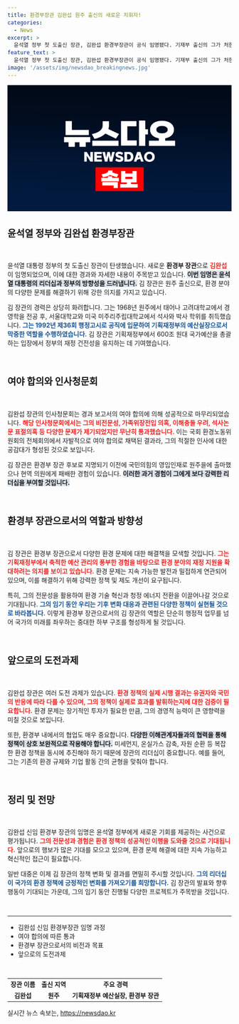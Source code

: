 ```yaml
---
title: 환경부장관 김완섭 원주 출신의 새로운 지휘자!
categories:
  - News
excerpt: >
  윤석열 정부 첫 도출신 장관, 김완섭 환경부장관이 공식 임명됐다. 기재부 출신의 그가 처한 논란에도 불구하고, 새로운 환경 정책에 대한 기대감이 커지고 있다. 클릭하여 그의 배경과 향후 계획을 알아보세요!
feature_text: >
  윤석열 정부 첫 도출신 장관, 김완섭 환경부장관이 공식 임명됐다. 기재부 출신의 그가 처한 논란에도 불구하고, 새로운 환경 정책에 대한 기대감이 커지고 있다. 클릭하여 그의 배경과 향후 계획을 알아보세요!
image: '/assets/img/newsdao_breakingnews.jpg'
---
```


<p><img src="/assets/img/newsdao_breakingnews.jpg" alt="pcversion 속보" /></p>

<h2 data-ke-size="size26">윤석열 정부와 김완섭 환경부장관</h2>

<p data-ke-size="size16">&nbsp;</p>

<p>윤석열 대통령 정부의 첫 도출신 장관이 탄생했습니다. 새로운 <b>환경부 장관</b>으로 <b><span style="color: #ee2323;">김완섭</span></b>이 임명되었으며, 이에 대한 경과와 자세한 내용이 주목받고 있습니다. <b><span style="background-color: #21538527;">이번 임명은 윤석열 대통령의 리더십과 정부의 방향성을 드러냅니다.</span></b> 김 장관은 원주 출신으로, 환경 분야의 다양한 문제를 해결하기 위해 강한 의지를 가지고 있습니다. </p>

<p>김 장관의 경력은 상당히 화려합니다. 그는 1968년 원주에서 태어나 고려대학교에서 경영학을 전공 후, 서울대학교와 미국 미주리주립대학교에서 석사와 박사 학위를 취득했습니다. <b><span style="color: #1a5490;">그는 1992년 제36회 행정고시로 공직에 입문하여 기획재정부의 예산실장으로서 막중한 역할을 수행하였습니다.</span></b> 김 장관은 기획재정부에서 600조 원대 국가예산을 총괄하는 입장에서 정부의 재정 건전성을 유지하는 데 기여했습니다.</p>

<p data-ke-size="size16">&nbsp;</p>

<h2 data-ke-size="size26">여야 합의와 인사청문회</h2>

<p data-ke-size="size16">&nbsp;</p>

<p>김완섭 장관의 인사청문회는 경과 보고서의 여야 합의에 의해 성공적으로 마무리되었습니다. <b><span style="color: #ee2323;">해당 인사청문회에서는 그의 비전문성, 가족위장전입 의혹, 이해충돌 우려, 석사논문 표절의혹 등 다양한 문제가 제기되었지만 무난히 통과했습니다.</span></b> 이는 국회 환경노동위원회의 전체회의에서 자발적으로 여야 합의로 채택된 결과라, 그의 적절한 인사에 대한 공감대가 형성된 것으로 보입니다.</p>

<p>김 장관은 환경부 장관 후보로 지명되기 이전에 국민의힘의 영입인재로 원주을에 출마했으나 현역 의원에게 패배한 경험이 있습니다. <b><span style="background-color: #21538527;">이러한 과거 경험이 그에게 보다 강력한 리더십을 부여할 것입니다.</span></b></p>

<p data-ke-size="size16">&nbsp;</p>

<h2 data-ke-size="size26">환경부 장관으로서의 역할과 방향성</h2>

<p data-ke-size="size16">&nbsp;</p>

<p>김 장관은 환경부 장관으로서 다양한 환경 문제에 대한 해결책을 모색할 것입니다. <b><span style="color: #ee2323;">그는 기획재정부에서 축적한 예산 관리의 풍부한 경험을 바탕으로 환경 분야의 재정 지원을 확대하려는 의지를 보이고 있습니다.</span></b> 환경 문제는 지속 가능한 발전과 밀접하게 연관되어 있으며, 이를 해결하기 위해 강력한 정책 및 제도 개선이 요구됩니다.</p>

<p>특히, 그의 전문성을 활용하여 환경 기술 혁신과 청정 에너지 전환을 이끌어나갈 것으로 기대됩니다. <b><span style="color: #1a5490;">그의 임기 동안 우리는 기후 변화 대응과 관련된 다양한 정책이 실현될 것으로 바라봅니다.</span></b> 이렇게 환경부 장관으로서의 김 장관의 역할은 단순히 행정적 업무를 넘어 국가의 미래를 좌우하는 중대한 하부 구조를 형성하게 될 것입니다.</p>

<p data-ke-size="size16">&nbsp;</p>

<h2 data-ke-size="size26">앞으로의 도전과제</h2>

<p data-ke-size="size16">&nbsp;</p>

<p>김완섭 장관은 여러 도전 과제가 있습니다. <b><span style="color: #ee2323;">환경 정책의 실제 시행 결과는 유권자와 국민의 반응에 따라 다를 수 있으며, 그의 정책이 실제로 효과를 발휘하는지에 대한 검증이 필요합니다.</span></b> 환경 문제는 장기적인 투자가 필요한 만큼, 그의 경영적 능력이 큰 영향력을 미칠 것으로 보입니다.</p>

<p>또한, 환경부 내에서의 협업도 매우 중요합니다. <b><span style="background-color: #21538527;">다양한 이해관계자들과의 협력을 통해 정책이 상호 보완적으로 작용해야 합니다.</span></b> 미세먼지, 온실가스 감축, 자원 순환 등 복잡한 환경 정책을 동시에 추진해야 하기 때문에 장관의 리더십이 중요합니다. 예를 들어, 그는 기존의 환경 규제와 기업 활동 간의 균형을 맞춰야 합니다.</p>

<p data-ke-size="size16">&nbsp;</p>

<h2 data-ke-size="size26">정리 및 전망</h2>

<p data-ke-size="size16">&nbsp;</p>

<p>김완섭 신임 환경부 장관의 임명은 윤석열 정부에게 새로운 기회를 제공하는 사건으로 평가됩니다. <b><span style="color: #ee2323;">그의 전문성과 경험은 환경 정책의 성공적인 이행을 도와줄 것으로 기대됩니다.</span></b> 앞으로의 행보가 많은 기대를 모으고 있으며, 환경 문제 해결에 대한 지속 가능하고 혁신적인 접근이 필요합니다. </p>

<p>일반 대중은 이제 김 장관의 정책 변화 및 결과를 면밀히 주시할 것입니다. <b><span style="color: #1a5490;">그의 리더십이 국가의 환경 정책에 긍정적인 변화를 가져오기를 희망합니다.</span></b> 김 장관의 발표와 향후 행동이 기대되는 가운데, 그의 임기 동안 진행될 다양한 프로젝트가 주목받을 것입니다.</p>

<p data-ke-size="size16">&nbsp;</p>

<hr>

<ul>
<li>김완섭 신임 환경부장관 임명 과정</li>
<li>여야 합의에 따른 통과</li>
<li>환경부 장관으로서의 비전과 목표</li>
<li>앞으로의 도전과제</li>
</ul>

<p data-ke-size="size16">&nbsp;</p>

<table style="width: 100%;">
<tr>
<td style="text-align: center; height: 17px;"><b>장관 이름</b></td>
<td style="text-align: center; height: 17px;"><b>출신 지역</b></td>
<td style="text-align: center; height: 17px;"><b>주요 경력</b></td>
</tr>
<tr>
<td style="text-align: center; height: 17px;"><b>김완섭</b></td>
<td style="text-align: center; height: 17px;"><b>원주</b></td>
<td style="text-align: center; height: 17px;"><b>기획재정부 예산실장, 환경부 장관</b></td>
</tr>
</table>
실시간 뉴스 속보는, <a href="https://newsdao.kr" rel="dofollow">https://newsdao.kr</a>



